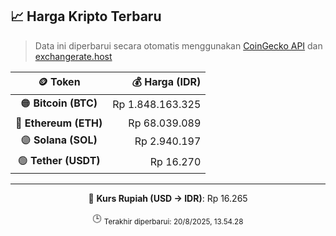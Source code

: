 

<!-- HARGA_KRIPTO -->
## 📈 Harga Kripto Terbaru

> Data ini diperbarui secara otomatis menggunakan [CoinGecko API](https://www.coingecko.com/) dan [exchangerate.host](https://exchangerate.host/)

<div align="center">

| 🪙 Token | 💰 Harga (IDR) |
|:------:|---------------:|
| 🟠 **Bitcoin (BTC)**   | Rp 1.848.163.325 |
| 🔵 **Ethereum (ETH)**  | Rp 68.039.089 |
| 🟣 **Solana (SOL)**    | Rp 2.940.197 |
| 🟢 **Tether (USDT)**   | Rp 16.270 |

---

💱 **Kurs Rupiah (USD → IDR)**: Rp 16.265

🕒 <sub>Terakhir diperbarui: 20/8/2025, 13.54.28</sub>

</div>
<!-- /HARGA_KRIPTO -->